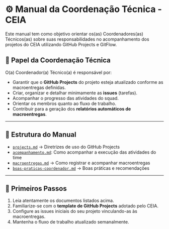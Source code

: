 # ⚙️ Manual da Coordenação Técnica - CEIA

Este manual tem como objetivo orientar os(as) Coordenadores(as) Técnicos(as) sobre suas responsabilidades no acompanhamento dos projetos do CEIA utilizando GitHub Projects e GitFlow.

## 📌 Papel da Coordenação Técnica

O(a) Coordenador(a) Técnico(a) é responsável por:

- Garantir que o **GitHub Projects** do projeto esteja atualizado conforme as macroentregas definidas.
- Criar, organizar e detalhar minimamente as **issues** (tarefas).
- Acompanhar o progresso das atividades do squad.
- Orientar os membros quanto ao fluxo de trabalho.
- Contribuir para a geração dos **relatórios automáticos de macroentregas**.

---

## 📂 Estrutura do Manual

- [`projects.md`](./projects.md) → Diretrizes de uso do GitHub Projects
- [`acompanhamento.md`](./acompanhamento.md): Como acompanhar a execução das atividades do time
- [`macroentregas.md`](./macroentregas.md) → Como registrar e acompanhar macroentregas
- [`boas-praticas-coordenador.md`](./boas-praticas-coordenador-tecnico.md) → Boas práticas e recomendações

---

## 🚀 Primeiros Passos

1. Leia atentamente os documentos listados acima.
2. Familiarize-se com o **template de GitHub Projects** adotado pelo CEIA.
3. Configure as issues iniciais do seu projeto vinculando-as às macroentregas.
4. Mantenha o fluxo de trabalho atualizado semanalmente.

